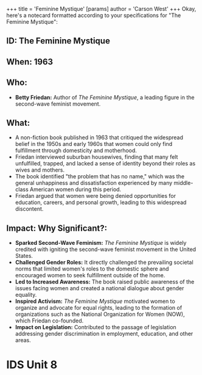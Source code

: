 +++
 title = 'Feminine Mystique'
[params]
	author = 'Carson West'
+++
Okay, here's a notecard formatted according to your specifications for "The Feminine Mystique":

## ID: The Feminine Mystique 
## When: 1963

## Who:
*   **Betty Friedan:** Author of *The Feminine Mystique*, a leading figure in the second-wave feminist movement.

## What:
*   A non-fiction book published in 1963 that critiqued the widespread belief in the 1950s and early 1960s that women could only find fulfillment through domesticity and motherhood.
*   Friedan interviewed suburban housewives, finding that many felt unfulfilled, trapped, and lacked a sense of identity beyond their roles as wives and mothers.
*   The book identified "the problem that has no name," which was the general unhappiness and dissatisfaction experienced by many middle-class American women during this period.
*   Friedan argued that women were being denied opportunities for education, careers, and personal growth, leading to this widespread discontent.

## Impact: Why Significant?:
*   **Sparked Second-Wave Feminism:** *The Feminine Mystique* is widely credited with igniting the second-wave feminist movement in the United States.
*   **Challenged Gender Roles:**  It directly challenged the prevailing societal norms that limited women's roles to the domestic sphere and encouraged women to seek fulfillment outside of the home.
*   **Led to Increased Awareness:**  The book raised public awareness of the issues facing women and created a national dialogue about gender equality.
*   **Inspired Activism:**  *The Feminine Mystique* motivated women to organize and advocate for equal rights, leading to the formation of organizations such as the National Organization for Women (NOW), which Friedan co-founded.
*   **Impact on Legislation:** Contributed to the passage of legislation addressing gender discrimination in employment, education, and other areas.

# IDS Unit 8